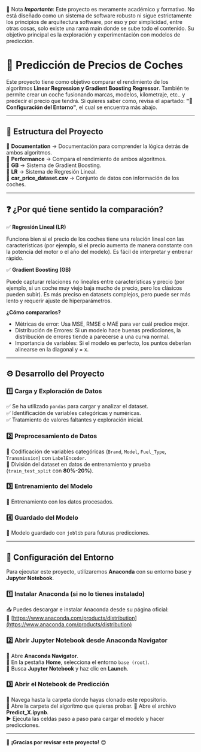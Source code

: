 📌 Nota **_Importante_**: Este proyecto es meramente académico y formativo. No está diseñado como un sistema de software robusto ni sigue estrictamente los principios de arquitectura software, por eso y por simplicidad, entre otras cosas, solo existe una rama main donde se sube todo el contenido. Su objetivo principal es la exploración y experimentación con modelos de predicción.

# 🚗 Predicción de Precios de Coches  

Este proyecto tiene como objetivo comparar el rendimiento de los algorítmos **Linear Regression y Gradient Boosting Regressor**. También te permite crear un coche fusionando marcas, modelos, kilometraje, etc.. y predecir el precio que tendrá. Si quieres saber como, revisa el apartado: **"🔧 Configuración del Entorno"**, el cual se encuentra más abajo.

---

## 📂 Estructura del Proyecto

📁 **Documentation** → Documentación para comprender la lógica detrás de ambos algorítmos.  
📁 **Performance** → Compara el rendimiento de ambos algorítmos.  
📁 **GB** → Sistema de Gradient Boosting.  
📁 **LR** → Sistema de Regresión Lineal.  
📜 **car_price_dataset.csv** → Conjunto de datos con información de los coches.  

---  

## ❓ ¿Por qué tiene sentido la comparación?

✅ **Regresión Lineal (LR)**  

Funciona bien si el precio de los coches tiene una relación lineal con las características (por ejemplo, si el precio aumenta de manera constante con la potencia del motor o el año del modelo). Es fácil de interpretar y entrenar rápido.  

✅ **Gradient Boosting (GB)**  

Puede capturar relaciones no lineales entre características y precio (por ejemplo, si un coche muy viejo baja mucho de precio, pero los clásicos pueden subir).
Es más preciso en datasets complejos, pero puede ser más lento y requerir ajuste de hiperparámetros.

**¿Cómo compararlos?**  
- Métricas de error: Usa MSE, RMSE o MAE para ver cuál predice mejor.
- Distribución de Errores: Si un modelo hace buenas predicciones, la distribución de errores tiende a parecerse a una curva normal.
- Importancia de variables: Si el modelo es perfecto, los puntos deberían alinearse en la diagonal y = x.

--- 

## ⚙️ Desarrollo del Proyecto  

### 1️⃣ Carga y Exploración de Datos  
✅ Se ha utilizado `pandas` para cargar y analizar el dataset.  
✅ Identificación de variables categóricas y numéricas.  
✅ Tratamiento de valores faltantes y exploración inicial.  

### 2️⃣ Preprocesamiento de Datos  
🔹 Codificación de variables categóricas (`Brand`, `Model`, `Fuel_Type`, `Transmission`) con `LabelEncoder`.  
🔹 División del dataset en datos de entrenamiento y prueba (`train_test_split` con **80%-20%**).  

### 3️⃣ Entrenamiento del Modelo  
🔹 Entrenamiento con los datos procesados.  

### 4️⃣ Guardado del Modelo  
💾 Modelo guardado con `joblib` para futuras predicciones.  

---  

## 🔧 Configuración del Entorno  

Para ejecutar este proyecto, utilizaremos **Anaconda** con su entorno base y **Jupyter Notebook**.  

### 1️⃣ Instalar Anaconda (si no lo tienes instalado)  
📥 Puedes descargar e instalar Anaconda desde su página oficial:  
🔗 [https://www.anaconda.com/products/distribution](https://www.anaconda.com/products/distribution)  

### 2️⃣ Abrir Jupyter Notebook desde Anaconda Navigator  
🔹 Abre **Anaconda Navigator**.  
🔹 En la pestaña **Home**, selecciona el entorno `base (root)`.  
🔹 Busca **Jupyter Notebook** y haz clic en **Launch**.  

### 3️⃣ Abrir el Notebook de Predicción  
📂 Navega hasta la carpeta donde hayas clonado este repositorio.  
📂 Abre la carpeta del algorítmo que quieras probar.
📜 Abre el archivo **Predict_X.ipynb**.  
▶️ Ejecuta las celdas paso a paso para cargar el modelo y hacer predicciones.  

---

🎉 **¡Gracias por revisar este proyecto!** 😊
